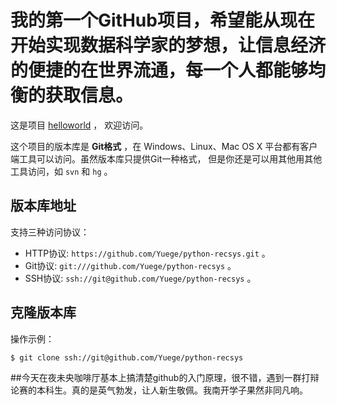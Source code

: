 # 我的第一个GitHub项目，希望能从现在开始实现数据科学家的梦想，让信息经济的便捷的在世界流通，每一个人都能够均衡的获取信息。

这是项目 [helloworld](https://github.com/Yuege/python-recsys) ，
欢迎访问。

这个项目的版本库是 **Git格式** ，在 Windows、Linux、Mac OS X
平台都有客户端工具可以访问。虽然版本库只提供Git一种格式，
但是你还是可以用其他用其他工具访问，如 ``svn`` 和 ``hg`` 。

## 版本库地址

支持三种访问协议：

* HTTP协议: `https://github.com/Yuege/python-recsys.git` 。
* Git协议: `git:///github.com/Yuege/python-recsys` 。
* SSH协议: `ssh://git@github.com/Yuege/python-recsys` 。

## 克隆版本库

操作示例：

    $ git clone ssh://git@github.com/Yuege/python-recsys

##今天在夜未央咖啡厅基本上搞清楚github的入门原理，很不错，遇到一群打辩论赛的本科生。真的是英气勃发，让人新生敬佩。我南开学子果然非同凡响。